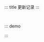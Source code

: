 ::: title 更新记录
:::

<lay-timeline style="padding-left:30px;padding-top:30px;">
  <lay-timeline-item title="尾版本号：日常问题更新。" simple></lay-timeline-item>
  <lay-timeline-item title="次版本号：带有新特性的向下兼容的版本。" simple></lay-timeline-item>
  <lay-timeline-item title="主版本号：含有破坏性更新和新特性，不在发布周期内。" simple></lay-timeline-item>
</lay-timeline>

::: demo
<template>
<lay-timeline>
  <lay-timeline-item title="0.2.x">
    <ul> 
      <a name="0-2-7"> </a> 
      <li> 
        <h3>0.2.8 <span class="layui-badge-rim">2021-12-15</span></h3> 
        <ul> 
          <li>[新增] tooltip 组件, 便捷的信息提示</li> 
          <li>[新增] input-number 组件, 数字输入框, 方便数字录入。</li> 
          <li>[加强] layer 组件 area 属性, 支持 字符串 与 数组 类型, 默认为 auto 宽高自适应。</li>
          <li>[升级] layer-vue 1.1.7。</li>
        </ul> 
      </li>
    </ul>
  </lay-timeline-item>
  <lay-timeline-item title="0.1.x">
    <ul> 
      <a name="0-2-7"> </a> 
      <li> 
        <h3>0.1.1 <span class="layui-badge-rim">2021-12-10</span></h3> 
        <ul> 
          <li>[重写] sort 方法，以便对数字、非数字及混合类等所有内容的排序进行支持</li> 
          <li>[新增] dropdown 组件的 align 参数，用于控制下拉菜单水平对齐方式（支持 left、center、right），默认 left</li> 
          <li>[加强] colorpicker 组件的坐标定位计算方式</li> 
          <li>[修复] 低版本 ie 若干报错问题</li> 
        </ul> 
      </li>
    </ul>
  </lay-timeline-item>
</lay-timeline>
</template>

<script>
import { ref } from 'vue'

export default {
  setup() {

    return {
    }
  }
}
</script>

:::
